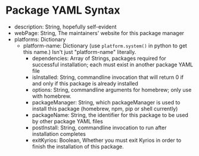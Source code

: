 # Package YAML Syntax

* description: String, hopefully self-evident
* webPage: String, The maintainers' website for this package manager
* platforms: Dictionary
  * platform-name: Dictionary (use `platform.system()` in python to get this name.) Isn't just "platform-name" literally.
    * dependencies: Array of Strings, packages required for successful installation; each must exist in another package YAML file
    * isInstalled: String, commandline invocation that will return 0 if and only if this package is already installed
    * options: String, commandline arguments for homebrew; only use with homebrew. 
    * packageManager: String, which packageManager is used to install this package (homebrew, npm, pip or shell currently) 
    * packageName: String, the identifier for this package to be used by other package YAML files
    * postInstall: String, commandline invocation to run after installation completes
    * exitKyrios: Boolean,  Whether you must exit Kyrios in order to finish the installation of this package. 
